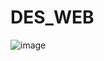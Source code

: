 # DES_WEB
![image](https://github.com/user-attachments/assets/826dd62f-115f-42d4-8f29-0e15130dc350)
